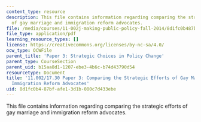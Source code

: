 ```yaml
---
content_type: resource
description: This file contains information regarding comparing the strategic efforts
  of gay marriage and immigration reform advocates.
file: /media/courses/11-002j-making-public-policy-fall-2014/8d1fc0b487bfafe13d1b080c7d433ebe_MIT11_002JF14_pa3stud4.pdf
file_type: application/pdf
learning_resource_types: []
license: https://creativecommons.org/licenses/by-nc-sa/4.0/
ocw_type: OCWFile
parent_title: 'Paper 3: Strategic Choices in Policy Change'
parent_type: CourseSection
parent_uid: b15aa8d1-1207-ebe3-4b6c-b74d43790d54
resourcetype: Document
title: '11.002/17.30 Paper 3: Comparing the Strategic Efforts of Gay Marriage and
  Immigration Reform Advocates'
uid: 8d1fc0b4-87bf-afe1-3d1b-080c7d433ebe
---
```

This file contains information regarding comparing the strategic efforts of gay marriage and immigration reform advocates.